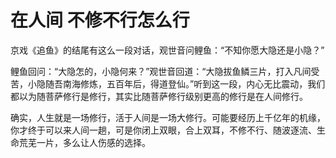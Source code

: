 # 在人间 不修不行怎么行

京戏《追鱼》的结尾有这么一段对话，观世音问鲤鱼：“不知你愿大隐还是小隐？” 

鲤鱼回问：“大隐怎的，小隐何来？”观世音回道：“大隐拔鱼鳞三片，打入凡间受苦，小隐随吾南海修炼，五百年后，得道登仙。”听到这一段，内心无比震动，我们都以为随菩萨修行是修行，其实比随菩萨修行级别更高的修行是在人间修行。 

确实，人生就是一场修行，活于人间是一场大修行。可能要经历上千亿年的机缘，你才终于可以来人间一趟，可是你闭上双眼，合上双耳，不修不行、随波逐流、生命荒芜一片，多么让人伤感的选择。